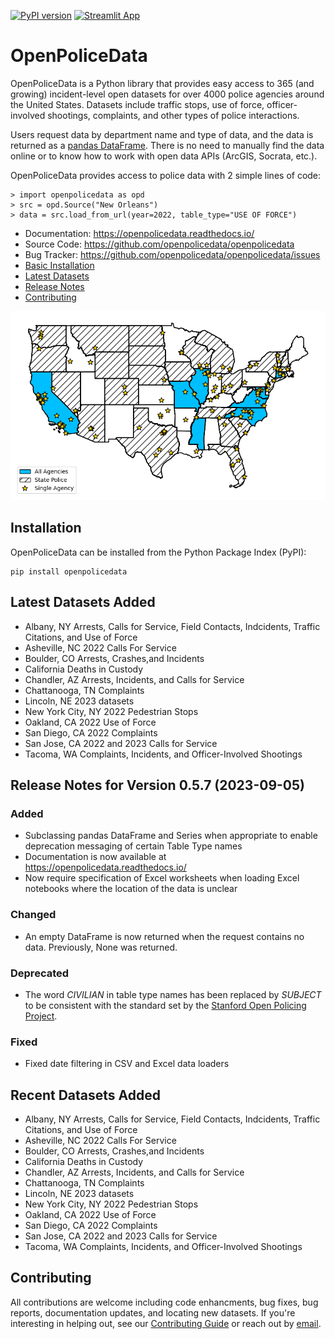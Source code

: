 [![PyPI version](https://badge.fury.io/py/openpolicedata.svg)](https://badge.fury.io/py/openpolicedata)
[![Streamlit App](https://static.streamlit.io/badges/streamlit_badge_black_white.svg)](https://openpolicedata.streamlit.app)

# OpenPoliceData
OpenPoliceData is a Python library that provides easy access to 365 (and growing) incident-level open datasets for over 4000 police agencies around the United States. Datasets include traffic stops, use of force, officer-involved shootings, complaints, and other types of police interactions. 

Users request data by department name and type of data, and the data is returned as a [pandas DataFrame](https://pandas.pydata.org/pandas-docs/stable/reference/api/pandas.DataFrame.html). There is no need to manually find the data online or to know how to work with open data APIs (ArcGIS, Socrata, etc.).

OpenPoliceData provides access to police data with 2 simple lines of code:
```
> import openpolicedata as opd
> src = opd.Source("New Orleans")
> data = src.load_from_url(year=2022, table_type="USE OF FORCE")
```

- Documentation: https://openpolicedata.readthedocs.io/
- Source Code: https://github.com/openpolicedata/openpolicedata
- Bug Tracker: https://github.com/openpolicedata/openpolicedata/issues
- [Basic Installation](#installation)
- [Latest Datasets](#latest-datasets-added)
- [Release Notes](#release-notes-for-version-057-2023-09-05)
- [Contributing](#contributing)


![alt text](https://github.com/openpolicedata/opd-data/blob/main/OPD_Datasets_Map.png?raw=true)

## Installation
OpenPoliceData can be installed from the Python Package Index (PyPI):
```
pip install openpolicedata
``` 

## Latest Datasets Added
- Albany, NY Arrests, Calls for Service, Field Contacts, Indcidents, Traffic Citations, and Use of Force
- Asheville, NC 2022 Calls For Service
- Boulder, CO Arrests, Crashes,and Incidents
- California Deaths in Custody
- Chandler, AZ Arrests, Incidents, and Calls for Service
- Chattanooga, TN Complaints
- Lincoln, NE 2023 datasets
- New York City, NY 2022 Pedestrian Stops
- Oakland, CA 2022 Use of Force
- San Diego, CA 2022 Complaints
- San Jose, CA 2022 and 2023 Calls for Service
- Tacoma, WA Complaints, Incidents, and Officer-Involved Shootings

## Release Notes for Version 0.5.7 (2023-09-05)
### Added
- Subclassing pandas DataFrame and Series when appropriate to enable deprecation messaging of certain Table Type names
- Documentation is now available at https://openpolicedata.readthedocs.io/
- Now require specification of Excel worksheets when loading Excel notebooks where the location of the data is unclear
### Changed
- An empty DataFrame is now returned when the request contains no data. Previously, None was returned.
### Deprecated
- The word *CIVILIAN* in table type names has been replaced by *SUBJECT* to be consistent with the standard set by the [Stanford Open Policing Project](https://github.com/stanford-policylab/opp/blob/master/data_readme.md).
### Fixed
- Fixed date filtering in CSV and Excel data loaders

## Recent Datasets Added
- Albany, NY Arrests, Calls for Service, Field Contacts, Indcidents, Traffic Citations, and Use of Force
- Asheville, NC 2022 Calls For Service
- Boulder, CO Arrests, Crashes,and Incidents
- California Deaths in Custody
- Chandler, AZ Arrests, Incidents, and Calls for Service
- Chattanooga, TN Complaints
- Lincoln, NE 2023 datasets
- New York City, NY 2022 Pedestrian Stops
- Oakland, CA 2022 Use of Force
- San Diego, CA 2022 Complaints
- San Jose, CA 2022 and 2023 Calls for Service
- Tacoma, WA Complaints, Incidents, and Officer-Involved Shootings


## Contributing
All contributions are welcome including code enhancments, bug fixes, bug reports, documentation updates, and locating new datasets. If you're interesting in helping out, see our [Contributing Guide](https://github.com/openpolicedata/openpolicedata/blob/main/CONTRIBUTING.MD) or reach out by [email](openpolicedata@gmail.com).